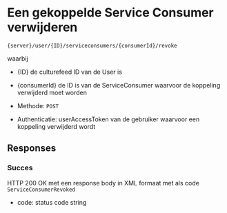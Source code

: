 ---
---

# Een gekoppelde Service Consumer verwijderen

	{server}/user/{ID}/serviceconsumers/{consumerId}/revoke

waarbij
* {ID} de culturefeed ID van de User is
* {consumerId} de ID is van de ServiceConsumer waarvoor de koppeling verwijderd moet worden

* Methode: ```POST```
* Authenticatie: userAccessToken van de gebruiker waarvoor een koppeling verwijderd wordt

## Responses

### Succes

HTTP 200 OK met een response body in XML formaat met als code ```ServiceConsumerRevoked```

* code: status code string
